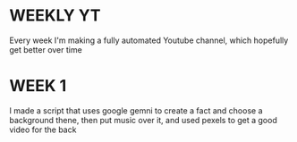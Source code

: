 # WEEKLY YT
Every week I'm making a fully automated Youtube channel, which hopefully get better over time

# WEEK 1
I made a script that uses google gemni to create a fact and choose a background thene, then put music over it, and used pexels to get a good video for the back
